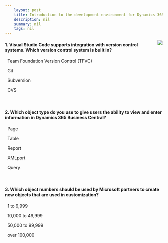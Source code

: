 ```yaml
---
    layout: post
    title: Introduction to the development environment for Dynamics 365 Business Central  
    description: nil
    summary: nil
    tags: nil
---
```



 <a target="_blank" href="https://docs.microsoft.com/en-us/learn/modules/intro-development-environment/10-check/"><i class="fas fa-external-link-alt"></i> </a>
 <img align="right" src="https://docs.microsoft.com/en-us/learn/achievements/intro-development-environment.svg">
####  1. Visual Studio Code supports integration with version control systems. Which version control system is built in?


<i class='far fa-square'></i> &nbsp;&nbsp;Team Foundation Version Control (TFVC)

<i class='fas fa-check-square' style='color: Dodgerblue;'></i> &nbsp;&nbsp;Git

<i class='far fa-square'></i> &nbsp;&nbsp;Subversion

<i class='far fa-square'></i> &nbsp;&nbsp;CVS
<br />
<br />
<br />

####  2. Which object type do you use to give users the ability to view and enter information in Dynamics 365 Business Central?


<i class='fas fa-check-square' style='color: Dodgerblue;'></i> &nbsp;&nbsp;Page

<i class='far fa-square'></i> &nbsp;&nbsp;Table

<i class='far fa-square'></i> &nbsp;&nbsp;Report

<i class='far fa-square'></i> &nbsp;&nbsp;XMLport

<i class='far fa-square'></i> &nbsp;&nbsp;Query
<br />
<br />
<br />

####  3. Which object numbers should be used by Microsoft partners to create new objects that are used in customization?


<i class='far fa-square'></i> &nbsp;&nbsp;1 to 9,999

<i class='far fa-square'></i> &nbsp;&nbsp;10,000 to 49,999

<i class='fas fa-check-square' style='color: Dodgerblue;'></i> &nbsp;&nbsp;50,000 to 99,999

<i class='far fa-square'></i> &nbsp;&nbsp;over 100,000
<br />
<br />
<br />
